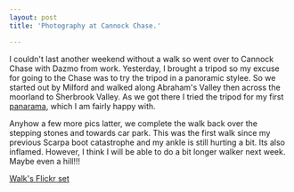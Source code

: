 ```yaml
---
layout: post
title: 'Photography at Cannock Chase.'

---
```


I couldn't last another weekend without a walk so went over to Cannock Chase with Dazmo from work. Yesterday, I brought a tripod so my excuse for going to the Chase was to try the tripod in a panoramic stylee. So we started out by Milford and walked along Abraham's Valley then across the moorland to Sherbrook Valley. As we got there I tried the tripod for my first <a href="http://www.flickr.com/photos/goatifiedcreature/282584134/in/set-72157594350357138/" title="my first panarama (a view over Sherbrook Valley - Cannock Chase)">panarama</a>, which I am fairly happy with.

Anyhow a few more pics latter, we complete the walk back over the stepping stones and towards car park. This was the first walk since my  previous Scarpa boot catastrophe and my ankle is still hurting a bit. Its also inflamed. However, I think I will be able to do a bit longer walker next week. Maybe even a hill!!!

<a href="http://www.flickr.com/photos/goatifiedcreature/sets/72157594350357138/" title="Dazmo meets the chase"> Walk's Flickr set</a>

